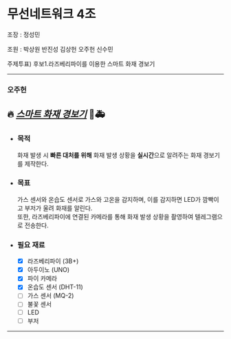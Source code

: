 # 무선네트워크 4조

조장 : 정성민 

조원 : 박상원 반진성 김상헌 오주헌 신수민

주제투표)
후보1.라즈베리파이를 이용한 스마트 화재 경보기

---

### 오주헌
## 🔥 <i><u>스마트 화재 경보기</u></i> 🚒🚑

* ### 목적
    화재 발생 시 <b>빠른 대처를 위해</b> 화재 발생 상황을 <b>실시간</b>으로 알려주는 화재 경보기를 제작한다.

* ### 목표
    가스 센서와 온습도 센서로 가스와 고온을 감지하며, 이를 감지하면 LED가 깜빡이고 부저가 울려 화재를 알린다.<br>
    또한, 라즈베리파이에 연결된 카메라를 통해 화재 발생 상황을 촬영하여 텔레그램으로 전송한다.

* ### 필요 재료
  - [x] 라즈베리파이 (3B+)
  - [x] 아두이노 (UNO)
  - [x] 파이 카메라
  - [x] 온습도 센서 (DHT-11)
  - [ ] 가스 센서 (MQ-2)
  - [ ] 불꽃 센서
  - [ ] LED
  - [ ] 부저
---